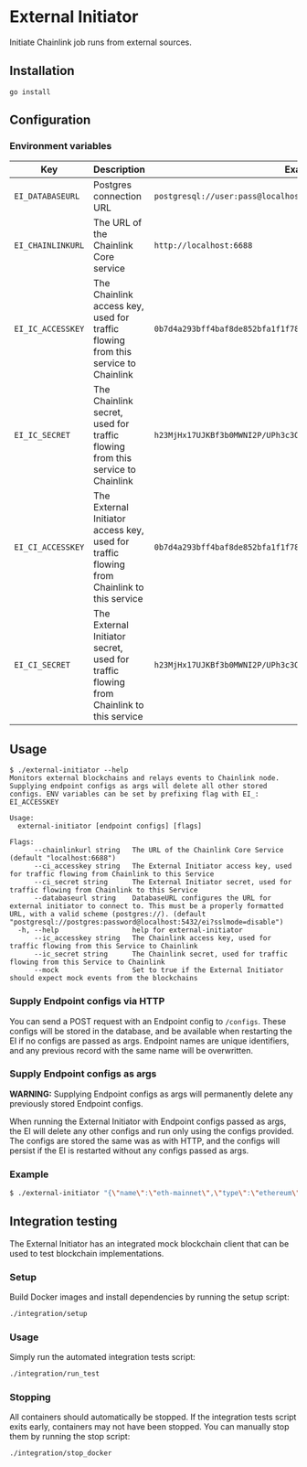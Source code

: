# External Initiator

Initiate Chainlink job runs from external sources.

## Installation

`go install`

## Configuration

### Environment variables

| Key | Description | Example |
|-----|-------------|---------|
| `EI_DATABASEURL` | Postgres connection URL | `postgresql://user:pass@localhost:5432/ei` |
| `EI_CHAINLINKURL` | The URL of the Chainlink Core service | `http://localhost:6688` |
| `EI_IC_ACCESSKEY` | The Chainlink access key, used for traffic flowing from this service to Chainlink | `0b7d4a293bff4baf8de852bfa1f1f78a` |
| `EI_IC_SECRET` | The Chainlink secret, used for traffic flowing from this service to Chainlink | `h23MjHx17UJKBf3b0MWNI2P/UPh3c3O7/j8ivKCBhvcWH3H+xso4Gehny/lgpAht` |
| `EI_CI_ACCESSKEY` | The External Initiator access key, used for traffic flowing from Chainlink to this service | `0b7d4a293bff4baf8de852bfa1f1f78a` |
| `EI_CI_SECRET` | The External Initiator secret, used for traffic flowing from Chainlink to this service | `h23MjHx17UJKBf3b0MWNI2P/UPh3c3O7/j8ivKCBhvcWH3H+xso4Gehny/lgpAht` |

## Usage

```
$ ./external-initiator --help
Monitors external blockchains and relays events to Chainlink node. Supplying endpoint configs as args will delete all other stored configs. ENV variables can be set by prefixing flag with EI_: EI_ACCESSKEY

Usage:
  external-initiator [endpoint configs] [flags]

Flags:
      --chainlinkurl string   The URL of the Chainlink Core Service (default "localhost:6688")
      --ci_accesskey string   The External Initiator access key, used for traffic flowing from Chainlink to this Service
      --ci_secret string      The External Initiator secret, used for traffic flowing from Chainlink to this Service
      --databaseurl string    DatabaseURL configures the URL for external initiator to connect to. This must be a properly formatted URL, with a valid scheme (postgres://). (default "postgresql://postgres:password@localhost:5432/ei?sslmode=disable")
  -h, --help                  help for external-initiator
      --ic_accesskey string   The Chainlink access key, used for traffic flowing from this Service to Chainlink
      --ic_secret string      The Chainlink secret, used for traffic flowing from this Service to Chainlink
      --mock                  Set to true if the External Initiator should expect mock events from the blockchains
```

### Supply Endpoint configs via HTTP

You can send a POST request with an Endpoint config to `/configs`.
These configs will be stored in the database, and be available when restarting the EI if no configs are passed as args.
Endpoint names are unique identifiers, and any previous record with the same name will be overwritten.

### Supply Endpoint configs as args

**WARNING:** Supplying Endpoint configs as args will permanently delete any previously stored Endpoint configs.

When running the External Initiator with Endpoint configs passed as args, the EI will delete any other configs and run only using the configs provided.
The configs are stored the same was as with HTTP, and the configs will persist if the EI is restarted without any configs passed as args.

### Example

```bash
$ ./external-initiator "{\"name\":\"eth-mainnet\",\"type\":\"ethereum\",\"url\":\"ws://localhost:8546/\"}" --chainlink "http://localhost:6688/"
```

## Integration testing

The External Initiator has an integrated mock blockchain client that can be used to test blockchain implementations.

### Setup

Build Docker images and install dependencies by running the setup script:

```bash
./integration/setup
```

### Usage

Simply run the automated integration tests script:

```bash
./integration/run_test
```

### Stopping

All containers should automatically be stopped. If the integration tests script exits early, containers may not have
been stopped. You can manually stop them by running the stop script:

```bash
./integration/stop_docker
```
